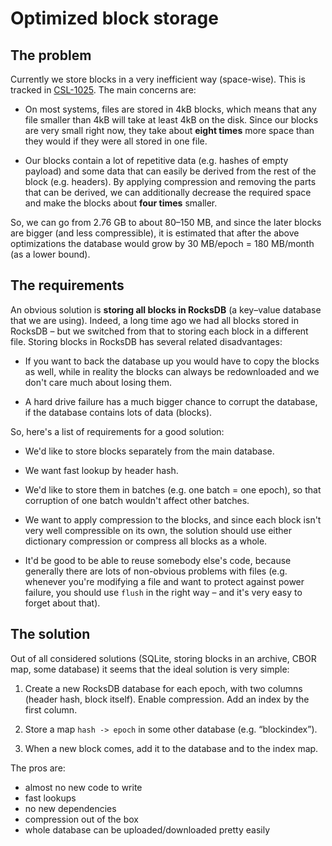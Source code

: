 # Optimized block storage

## The problem

Currently we store blocks in a very inefficient way (space-wise). This is
tracked in [CSL-1025][]. The main concerns are:

[CSL-1025]: https://iohk.myjetbrains.com/youtrack/issue/CSL-1025

  * On most systems, files are stored in 4kB blocks, which means that any
    file smaller than 4kB will take at least 4kB on the disk. Since our
    blocks are very small right now, they take about **eight times** more
    space than they would if they were all stored in one file.

  * Our blocks contain a lot of repetitive data (e.g. hashes of empty
    payload) and some data that can easily be derived from the rest of the
    block (e.g. headers). By applying compression and removing the parts
    that can be derived, we can additionally decrease the required space and
    make the blocks about **four times** smaller.

So, we can go from 2.76 GB to about 80–150 MB, and since the later blocks
are bigger (and less compressible), it is estimated that after the above
optimizations the database would grow by 30 MB/epoch = 180 MB/month (as a
lower bound).

## The requirements

An obvious solution is **storing all blocks in RocksDB** (a key–value
database that we are using). Indeed, a long time ago we had all blocks
stored in RocksDB – but we switched from that to storing each block in a
different file. Storing blocks in RocksDB has several related disadvantages:

  * If you want to back the database up you would have to copy the blocks as
    well, while in reality the blocks can always be redownloaded and we
    don't care much about losing them.

  * A hard drive failure has a much bigger chance to corrupt the database,
    if the database contains lots of data (blocks).

So, here's a list of requirements for a good solution:

  * We'd like to store blocks separately from the main database.

  * We want fast lookup by header hash.

  * We'd like to store them in batches (e.g. one batch = one epoch), so that
    corruption of one batch wouldn't affect other batches.

  * We want to apply compression to the blocks, and since each block isn't
    very well compressible on its own, the solution should use either
    dictionary compression or compress all blocks as a whole.

  * It'd be good to be able to reuse somebody else's code, because generally
    there are lots of non-obvious problems with files (e.g. whenever you're
    modifying a file and want to protect against power failure, you should
    use `flush` in the right way – and it's very easy to forget about that).

## The solution

Out of all considered solutions (SQLite, storing blocks in an archive, CBOR
map, some database) it seems that the ideal solution is very simple: 

  1. Create a new RocksDB database for each epoch, with two columns (header
     hash, block itself). Enable compression. Add an index by the first
     column.

  2. Store a map `hash -> epoch` in some other database (e.g. “blockindex”).

  3. When a new block comes, add it to the database and to the index map.

The pros are:
  * almost no new code to write
  * fast lookups
  * no new dependencies
  * compression out of the box
  * whole database can be uploaded/downloaded pretty easily

